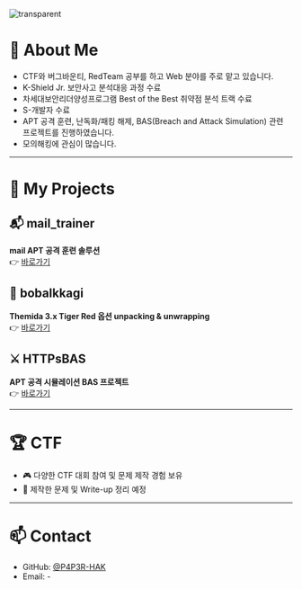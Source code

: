![transparent](https://capsule-render.vercel.app/api?type=transparent&fontColor=703ee5&text=About%20p4p3r%20&height=150&fontSize=60&desc=Welcome!&descAlignY=75&descAlign=60)

# 👋 About Me
- CTF와 버그바운티, RedTeam 공부를 하고 Web 분야를 주로 맡고 있습니다.
- K-Shield Jr. 보안사고 분석대응 과정 수료
- 차세대보안리더양성프로그램 Best of the Best 취약점 분석 트랙 수료
- S-개발자 수료
- APT 공격 훈련, 난독화/패킹 해제, BAS(Breach and Attack Simulation) 관련 프로젝트를 진행하였습니다.
- 모의해킹에 관심이 많습니다.

---

# 🚀 My Projects

## 📬 mail_trainer
**mail APT 공격 훈련 솔루션**  
👉 [바로가기](https://github.com/P4P3R-HAK/mail_trainer)

## 🎯 bobalkkagi
**Themida 3.x Tiger Red 옵션 unpacking & unwrapping**  
👉 [바로가기](https://github.com/P4P3R-HAK/bobalkkagi)

## ⚔️ HTTPsBAS
**APT 공격 시뮬레이션 BAS 프로젝트**  
👉 [바로가기](https://github.com/HTTPs-omma/HTTPsBAS-Procedures)

---

# 🏆 CTF
- 🎮 다양한 CTF 대회 참여 및 문제 제작 경험 보유 
- 📂 제작한 문제 및 Write-up 정리 예정  

---

# 📫 Contact
- GitHub: [@P4P3R-HAK](https://github.com/P4P3R-HAK)  
- Email: -

